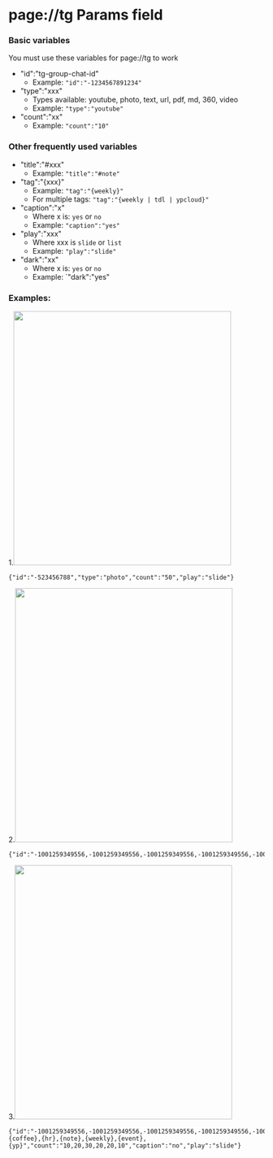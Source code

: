 # page://tg Params field
### Basic variables
You must use these variables for page://tg to work
* "id":"tg-group-chat-id"
  * Example: `"id":"-1234567891234"`
* "type":"xxx"
  * Types available: youtube, photo, text, url, pdf, md, 360, video
  * Example: `"type":"youtube"`
* "count":"xx"
  * Example: `"count":"10"`

 ### Other frequently used variables
 * "title":"#xxx"
   * Example: `"title":"#note"` 
 * "tag":"{xxx}"
   * Example: `"tag":"{weekly}"`
   * For multiple tags: `"tag":"{weekly | tdl | ypcloud}"`
 * "caption":"x"
   * Where x is: `yes` or `no`
   * Example: `"caption":"yes"`
* "play":"xxx"
   * Where xxx is `slide` or `list`
   * Example: `"play":"slide"`
* "dark":"xx"
   * Where x is: `yes` or `no`
   * Example: `"dark":"yes"

### Examples:
1.<img src="https://i.imgur.com/MphRaRD.png" width=428 height=500>
```
{"id":"-523456788","type":"photo","count":"50","play":"slide"}
```
2.<img src="https://i.imgur.com/9CLF8rJ.png" width=428 height=500>
```
{"id":"-1001259349556,-1001259349556,-1001259349556,-1001259349556,-1001259349556,-1001259349556,-1001259349556,-1001259349556","title":"Photo,Youtube,Text,URL,PDF,MD,360,Video","type":"photo,youtube,text,url,pdf,md,360,video","count":"20,10,30,20,5,5,5,10","caption":"yes","play":"slide"}
```
3.<img src="https://i.imgur.com/i2749Wc.png" width=428 height=500>
```
{"id":"-1001259349556,-1001259349556,-1001259349556,-1001259349556,-1001259349556,-1001259349556","title":"#coffee,#hr,#note,#weekly,#event,#yp","type":"youtube,photo,text,photo,photo,youtube","tag":"{coffee},{hr},{note},{weekly},{event},{yp}","count":"10,20,30,20,20,10","caption":"no","play":"slide"}
```


